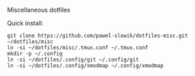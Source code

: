 Miscellaneous dotfiles

Quick install:

	git clone https://github.com/pawel-slowik/dotfiles-misc.git ~/dotfiles/misc
	ln -si ~/dotfiles/misc/.tmux.conf ~/.tmux.conf
	mkdir -p ~/.config
	ln -si ~/dotfiles/.config/git ~/.config/git
	ln -si ~/dotfiles/.config/xmodmap ~/.config/xmodmap
